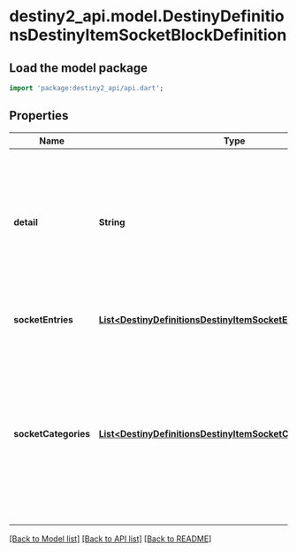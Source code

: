 # destiny2_api.model.DestinyDefinitionsDestinyItemSocketBlockDefinition

## Load the model package
```dart
import 'package:destiny2_api/api.dart';
```

## Properties
Name | Type | Description | Notes
------------ | ------------- | ------------- | -------------
**detail** | **String** | This was supposed to be a string that would give per-item details about sockets. In practice, it turns out that all this ever has is the localized word \&quot;details\&quot;. ... that&#39;s lame, but perhaps it will become something cool in the future. | [optional] [default to null]
**socketEntries** | [**List&lt;DestinyDefinitionsDestinyItemSocketEntryDefinition&gt;**](DestinyDefinitionsDestinyItemSocketEntryDefinition.md) | Each socket on an item is defined here. Check inside for more info. | [optional] [default to []]
**socketCategories** | [**List&lt;DestinyDefinitionsDestinyItemSocketCategoryDefinition&gt;**](DestinyDefinitionsDestinyItemSocketCategoryDefinition.md) | A convenience property, that refers to the sockets in the \&quot;sockets\&quot; property, pre-grouped by category and ordered in the manner that they should be grouped in the UI. You could form this yourself with the existing data, but why would you want to? Enjoy life man. | [optional] [default to []]

[[Back to Model list]](../README.md#documentation-for-models) [[Back to API list]](../README.md#documentation-for-api-endpoints) [[Back to README]](../README.md)



